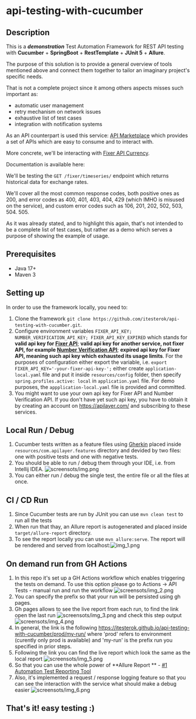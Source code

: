 # api-testing-with-cucumber

## Description

This is a ***demonstration*** Test Automation Framework for REST API testing with **Cucumber** + **SpringBoot** +
**RestTemplate** + **JUnit 5** + **Allure**.

The purpose of this solution is to provide a general overview of tools mentioned above and connect them together to
tailor an imaginary project's specific needs.

That is not a complete project since it among others aspects misses such important as:

* automatic user management
* retry mechanism on network issues
* exhaustive list of test cases
* integration with notification systems

As an API counterpart is used this service: [API Marketplace](https://apilayer.com/) which provides a set of APIs which
are easy to consume and to interact with.

More concrete, we'll be interacting with [Fixer API Currency](https://apilayer.com/marketplace/fixer-api).

Documentation is available here:

We'll be testing the ```GET /fixer/timeseries/``` endpoint which returns historical data for exchange rates.

We'll cover all the most common response codes, both positive ones as 200, and error codes as 400, 401, 403, 404,
429 (which IMHO is misused on the service), and custom error codes such as 106, 201, 202, 502, 503, 504. 505.

As it was already stated, and to highlight this again, that's not intended to be a complete list of test cases, but
rather as a demo which serves a purpose of showing the example of usage.

## Prerequisites

- Java 17+
- Maven 3

## Setting up

In order to use the framework locally, you need to:

1. Clone the framework ```git clone https://github.com/itesterok/api-testing-with-cucumber.git```.
2. Configure environment variables ```FIXER_API_KEY; NUMBER_VERIFICATION_API_KEY; FIXER_API_KEY_EXPIRED``` which stands
   for **valid api key for [Fixer
   API](https://apilayer.com/marketplace/fixer-api?utm_source=apilayermarketplace&utm_medium=featured)**; **valid api
   key
   for another service, not fixer API, for
   example [Number Verification API](https://apilayer.com/marketplace/number_verification-api)**; **expired api key for
   Fixer API, meaning such api key which exhausted its usage limits**. For the purposes of configuration either export
   the variable, i.e. ```export FIXER_API_KEY='-your-fixer-api-key-';``` either create ```application-local.yaml``` file
   and put it inside ```resources/config``` folder, then specify ```spring.profiles.active: local```
   in ```application.yaml``` file. For demo purposes, the ```appplication-local.yaml``` file is provided and committed.
3. You might want to use your own api key for Fixer API and Number Verification API. If you don't have yet such api
   key, you have to obtain it by creating an account on https://apilayer.com/ and subscribing to these services.

## Local Run / Debug

1. Cucumber tests written as a feature files using [Gherkin](https://cucumber.io/docs/gherkin/reference/) placed
   inside ```resources/com.apilayer.features``` directory and devided by two files: one with positive tests and one with
   negative tests.
2. You should be able to run / debug them through your IDE, i.e. from Intellij IDEA. ![screensots/img.png](screenshots/img.png)
3. You can either run / debug the single test, the entire file or all the files at once.

## CI / CD Run

1. Since Cucumber tests are run by JUnit you can use ```mvn clean test``` to run all the tests
2. When run that thay, an Allure report is autogenerated and placed inside ```target/allure-report``` directory.
3. To see the report locally you can use ```mvn allure:serve```. The report will be rendered and served from
   localhost:![img_1.png](screenshots/img_1.png)

## On demand run from GH Actions

1. In this repo it's set up a GH Actions workflow which enables triggering the tests on demand. To use this option
   please go to Actions -> API Tests - manual run and run the workflow ![screensots/img_2.png](screenshots/img_2.png)
2. You can specify the prefix so that your run will be persisted using gh pages.
3. Gh pages allows to see the live report from each run, to find the link open the last run ![screensots/img_3.png](screenshots/img_3.png) and
   check this step output ![screensots/img_4.png](screenshots/img_4.png)
4. In general, the link is the following https://itesterok.github.io/api-testing-with-cucumber/prod/my-run/ where 'prod'
   refers to environment (curently only prod is available) and 'my-run' is the prefix run you specified in prior steps.
5. Following the link you can find the live report which look the same as the local report ![screensots/img_5.png](screenshots/img_5.png)
6. So that you can use the whole power of **Allure Report
   ** - [#1 Automation Test Reporting Tool](https://allurereport.org/)
7. Also, it's implemented a request / response logging feature so that you can see the interaction with the service what
   should make a debug easier ![screensots/img_6.png](screenshots/img_6.png)

## That's it! easy testing :) 